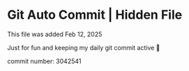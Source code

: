 # Git Auto Commit | Hidden File

This file was added Feb 12, 2025

Just for fun and keeping my daily git commit active 🤪

commit number: 3042541

